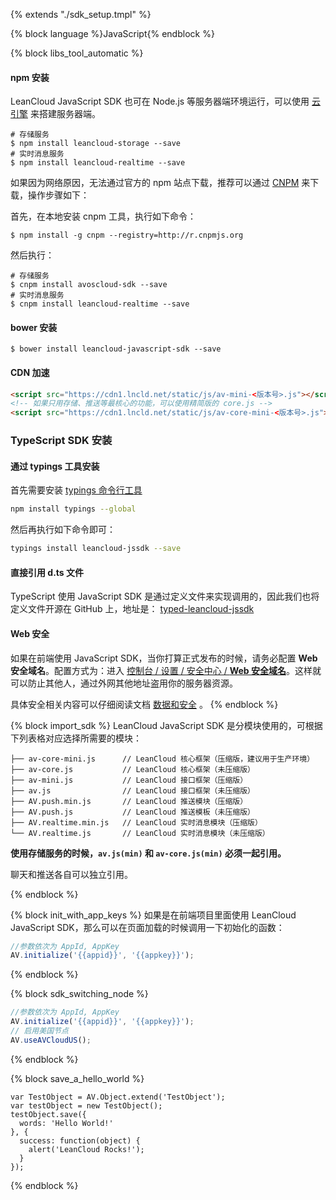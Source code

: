 {% extends "./sdk_setup.tmpl" %}

{% block language %}JavaScript{% endblock %} 

{% block libs_tool_automatic %}
#### npm 安装

LeanCloud JavaScript SDK 也可在 Node.js 等服务器端环境运行，可以使用 [云引擎](leanengine_overview.html) 来搭建服务器端。

```
# 存储服务
$ npm install leancloud-storage --save
# 实时消息服务
$ npm install leancloud-realtime --save
```
如果因为网络原因，无法通过官方的 npm 站点下载，推荐可以通过 [CNPM](https://cnpmjs.org/) 来下载，操作步骤如下：

首先，在本地安装 cnpm 工具，执行如下命令：

```
$ npm install -g cnpm --registry=http://r.cnpmjs.org
```

然后执行：

```
# 存储服务
$ cnpm install avoscloud-sdk --save
# 实时消息服务
$ cnpm install leancloud-realtime --save
```

#### bower 安装

```
$ bower install leancloud-javascript-sdk --save
```

#### CDN 加速

```html
<script src="https://cdn1.lncld.net/static/js/av-mini-<版本号>.js"></script>
<!-- 如果只用存储、推送等最核心的功能，可以使用精简版的 core.js -->
<script src="https://cdn1.lncld.net/static/js/av-core-mini-<版本号>.js"></script>
```

### TypeScript SDK 安装
#### 通过 typings 工具安装

首先需要安装 [typings 命令行工具](https://www.npmjs.com/package/typings)

```sh
npm install typings --global
```

然后再执行如下命令即可：

```sh
typings install leancloud-jssdk --save
```


#### 直接引用 d.ts 文件
TypeScript 使用 JavaScript SDK 是通过定义文件来实现调用的，因此我们也将定义文件开源在 GitHub 上，地址是：
[typed-leancloud-jssdk](https://github.com/leancloud/typed-leancloud-jssdk)


#### Web 安全

如果在前端使用 JavaScript SDK，当你打算正式发布的时候，请务必配置 **Web 安全域名**。配置方式为：进入 [控制台 / 设置 / 安全中心 / **Web 安全域名**](/app.html?appid={{appid}}#/security)。这样就可以防止其他人，通过外网其他地址盗用你的服务器资源。

具体安全相关内容可以仔细阅读文档 [数据和安全](data_security.html) 。
{% endblock %}

{% block import_sdk %}
LeanCloud JavaScript SDK 是分模块使用的，可根据下列表格对应选择所需要的模块：

```
├── av-core-mini.js      // LeanCloud 核心框架（压缩版，建议用于生产环境）
├── av-core.js           // LeanCloud 核心框架（未压缩版）
├── av-mini.js           // LeanCloud 接口框架（压缩版）
├── av.js                // LeanCloud 接口框架（未压缩版）
├── AV.push.min.js       // LeanCloud 推送模块（压缩版）
├── AV.push.js           // LeanCloud 推送模板（未压缩版）
├── AV.realtime.min.js   // LeanCloud 实时消息模块（压缩版）
└── AV.realtime.js       // LeanCloud 实时消息模块（未压缩版）
```

**使用存储服务的时候，`av.js(min)` 和 `av-core.js(min)`  必须一起引用。**

聊天和推送各自可以独立引用。

{% endblock %}

{% block init_with_app_keys %}
如果是在前端项目里面使用 LeanCloud JavaScript SDK，那么可以在页面加载的时候调用一下初始化的函数：

```javascript
//参数依次为 AppId, AppKey
AV.initialize('{{appid}}', '{{appkey}}');
```

{% endblock %}

{% block sdk_switching_node %}
```javascript
//参数依次为 AppId, AppKey
AV.initialize('{{appid}}', '{{appkey}}');
// 启用美国节点
AV.useAVCloudUS();
```
{% endblock %}


{% block save_a_hello_world %}
```
var TestObject = AV.Object.extend('TestObject');
var testObject = new TestObject();
testObject.save({
  words: 'Hello World!'
}, {
  success: function(object) {
    alert('LeanCloud Rocks!');
  }
});
```
{% endblock %}
